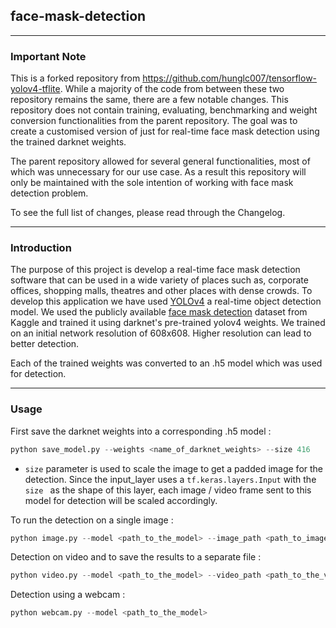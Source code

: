 ## face-mask-detection

------

### Important Note

This is a forked repository from https://github.com/hunglc007/tensorflow-yolov4-tflite. While a majority of the code from between these two repository remains the same, there are a few notable changes. This repository does not contain training, evaluating, benchmarking and weight conversion functionalities from the parent repository. The goal was to create a customised version of just for real-time face mask detection using the trained darknet weights.

The parent repository allowed for several general functionalities, most of which was unnecessary for our use case. As a result this repository will only be maintained with the sole intention of working with face mask detection problem.

To see the full list of changes, please read through the Changelog.

------

### Introduction

The purpose of this project is develop a real-time face mask detection software that can be used in a wide variety of places such as, corporate offices, shopping malls, theatres and other places with dense crowds. To develop this application we have used [YOLOv4](https://arxiv.org/abs/2004.10934) a real-time object detection model. We used the publicly available [face mask detection](https://www.kaggle.com/alexandralorenzo/maskdetection) dataset from Kaggle and trained it using darknet's pre-trained yolov4 weights. We trained on an initial network resolution of 608x608. Higher resolution can lead to better detection.

Each of the trained weights was converted to an .h5 model which was used for detection. 

------

### Usage

First save the darknet weights into a corresponding .h5 model :

``` python
python save_model.py --weights <name_of_darknet_weights> --size 416  
```

- `size` parameter is used to scale the image to get a padded image for the detection. Since the input_layer uses a `tf.keras.layers.Input` with the `size ` as the shape of this layer, each image / video frame sent to this model for detection will be scaled accordingly.

To run the detection on a single image :

``` python
python image.py --model <path_to_the_model> --image_path <path_to_image>
```

Detection on video and to save the results to a separate file :

``` python
python video.py --model <path_to_the_model> --video_path <path_to_the_video> --save_path <detected_video_save_path>
```

Detection using a webcam : 

``` python
python webcam.py --model <path_to_the_model> 
```





























